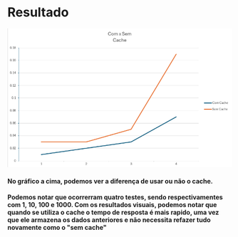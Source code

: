 <p><h1>Resultado</h1></p>
<img src="./graf.png">
<p><h4>No gráfico a cima, podemos ver a diferença de usar ou não o cache.</h4></p>
<p><h4>Podemos notar que ocorrerram quatro testes, sendo respectivamentes com 1, 10, 100 e 1000. Com os resultados visuais, podemos notar que quando se utiliza o cache o tempo de resposta é mais rapido, uma vez que ele armazena os dados anteriores e não necessita refazer tudo novamente como o "sem cache"</h4></p>
